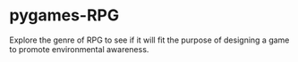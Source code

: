 # pygames-RPG
Explore the genre of RPG to see if it will fit the purpose of designing a game to promote environmental awareness.
